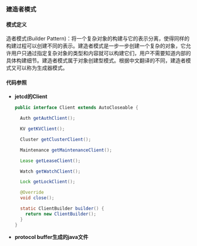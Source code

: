 ### 建造者模式

#### 模式定义

造者模式(Builder Pattern)：将一个复杂对象的构建与它的表示分离，使得同样的构建过程可以创建不同的表示。建造者模式是一步一步创建一个复杂的对象，它允许用户只通过指定复杂对象的类型和内容就可以构建它们，用户不需要知道内部的具体构建细节。建造者模式属于对象创建型模式。根据中文翻译的不同，建造者模式又可以称为生成器模式。

#### 代码参照

- **jetcd的Client**

  ```java
  public interface Client extends AutoCloseable {
  
    Auth getAuthClient();
  
    KV getKVClient();
  
    Cluster getClusterClient();
  
    Maintenance getMaintenanceClient();
  
    Lease getLeaseClient();
  
    Watch getWatchClient();
  
    Lock getLockClient();
  
    @Override
    void close();
  
    static ClientBuilder builder() {
      return new ClientBuilder();
    }
  }
  ```

  

- **protocol buffer生成的java文件**

  